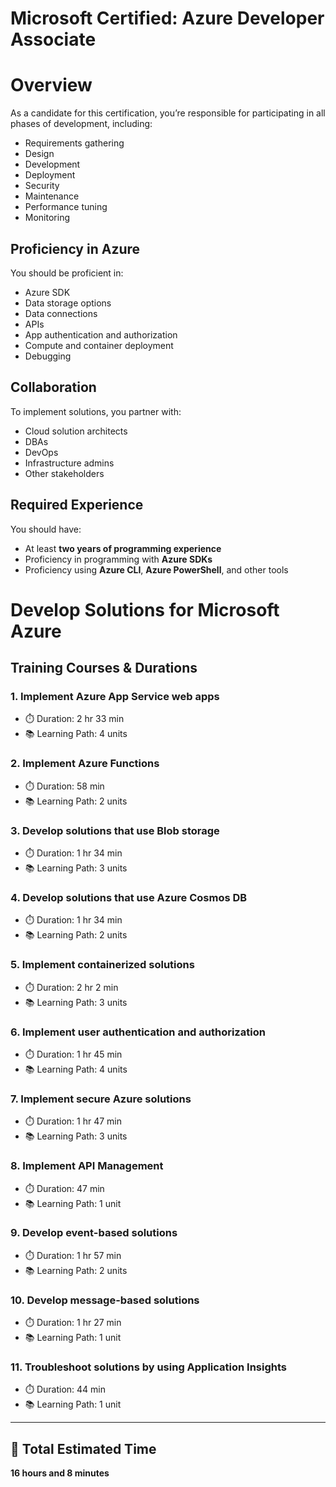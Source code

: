 # Microsoft Certified: Azure Developer Associate

# Overview

As a candidate for this certification, you’re responsible for participating in all phases of development, including:

- Requirements gathering  
- Design  
- Development  
- Deployment  
- Security  
- Maintenance  
- Performance tuning  
- Monitoring  

## Proficiency in Azure

You should be proficient in:

- Azure SDK  
- Data storage options  
- Data connections  
- APIs  
- App authentication and authorization  
- Compute and container deployment  
- Debugging  

## Collaboration

To implement solutions, you partner with:

- Cloud solution architects  
- DBAs  
- DevOps  
- Infrastructure admins  
- Other stakeholders  

## Required Experience

You should have:

- At least **two years of programming experience**  
- Proficiency in programming with **Azure SDKs**  
- Proficiency using **Azure CLI**, **Azure PowerShell**, and other tools  

# Develop Solutions for Microsoft Azure

## Training Courses & Durations

### 1. Implement Azure App Service web apps
- ⏱️ Duration: 2 hr 33 min
- 📚 Learning Path: 4 units

### 2. Implement Azure Functions
- ⏱️ Duration: 58 min
- 📚 Learning Path: 2 units

### 3. Develop solutions that use Blob storage
- ⏱️ Duration: 1 hr 34 min
- 📚 Learning Path: 3 units

### 4. Develop solutions that use Azure Cosmos DB
- ⏱️ Duration: 1 hr 34 min
- 📚 Learning Path: 2 units

### 5. Implement containerized solutions
- ⏱️ Duration: 2 hr 2 min
- 📚 Learning Path: 3 units

### 6. Implement user authentication and authorization
- ⏱️ Duration: 1 hr 45 min
- 📚 Learning Path: 4 units

### 7. Implement secure Azure solutions
- ⏱️ Duration: 1 hr 47 min
- 📚 Learning Path: 3 units

### 8. Implement API Management
- ⏱️ Duration: 47 min
- 📚 Learning Path: 1 unit

### 9. Develop event-based solutions
- ⏱️ Duration: 1 hr 57 min
- 📚 Learning Path: 2 units

### 10. Develop message-based solutions
- ⏱️ Duration: 1 hr 27 min
- 📚 Learning Path: 1 unit

### 11. Troubleshoot solutions by using Application Insights
- ⏱️ Duration: 44 min
- 📚 Learning Path: 1 unit

---

## 🧮 Total Estimated Time

**16 hours and 8 minutes**
